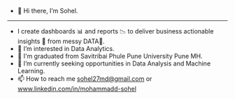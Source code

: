 - 👋 Hi there, I’m Sohel.
--------------------------------------------------------------------------------------------------------------------------------------
- I create dashboards 📊 and reports 📉 to deliver business actionable insights 🎯 from messy DATA🍜.
- 👀 I’m interested in Data Analytics.
- 🌱 I'm graduated from Savitribai Phule Pune University Pune MH.
- 💞️ I’m currently seeking opportunities in Data Analysis and Machine Learning.
- 📫 How to reach me sohel27md@gmail.com or www.linkedin.com/in/mohammadd-sohel
<!---
Alfaz4U/Alfaz4U is a ✨ special ✨ repository because its `README.md` (this file) appears on your GitHub profile.
You can click the Preview link to take a look at your changes.
--->
